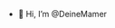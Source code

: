 - 👋 Hi, I’m @DeineMamer
<!---
DeineMamer/DeineMamer is a ✨ special ✨ repository because its `README.md` (this file) appears on your GitHub profile.
You can click the Preview link to take a look at your changes.
--->
